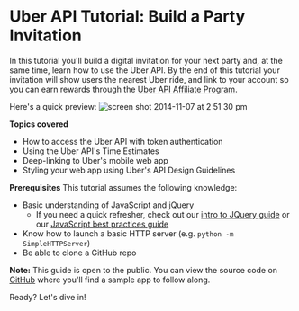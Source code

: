 # Uber API Tutorial: Build a Party Invitation

In this tutorial you'll build a digital invitation for your next party and, at the same time, learn how to use the Uber API. By the end of this tutorial your invitation will show users the nearest Uber ride, and link to your account so you can earn rewards through the [Uber API Affiliate Program](https://developer.uber.com/earn/).

Here's a quick preview:
![screen shot 2014-11-07 at 2 51 30 pm](https://cloud.githubusercontent.com/assets/791818/4959489/bbbb3d50-66b8-11e4-9682-52fabbce3d9c.png)

__Topics covered__
- How to access the Uber API with token authentication
- Using the Uber API's Time Estimates
- Deep-linking to Uber's mobile web app
- Styling your web app using Uber's API Design Guidelines

__Prerequisites__
This tutorial assumes the following knowledge:

- Basic understanding of JavaScript and jQuery
    - If you need a quick refresher, check out our [intro to JQuery guide](http://www.thinkful.com/learn/intro-to-jquery) or our [JavaScript best practices guide](http://www.thinkful.com/learn/javascript-best-practices-1/)
- Know how to launch a basic HTTP server (e.g. `python -m SimpleHTTPServer`)
- Be able to clone a GitHub repo


__Note:__ This guide is open to the public. You can view the source code on [GitHub](https://github.com/Thinkful/guide-uber-api) where you'll find a sample app to follow along.

Ready? Let's dive in!
